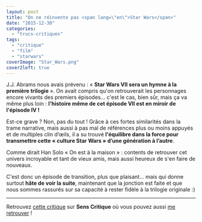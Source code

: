 ```yaml
---
layout: post
title: "On ne réinvente pas <span lang=\"en\">Star Wars</span>"
date: "2015-12-30"
categories: 
  - "trucs-critiques"
tags: 
  - "critique"
  - "film"
  - "starwars"
coverImage: "Star_Wars.png"
cover2left: true
---
```


J.J. Abrams nous avais prévenu : « **Star Wars VII sera un hymne à la première trilogie** ». On avait compris qu'on retrouverait les personnages encore vivants des premiers épisodes... c'est le cas, bien sûr, mais ça va même plus loin : **l'histoire même de cet épisode VII est en miroir de l'épisode IV !**

Est-ce grave ? Non, pas du tout ! Grâce à ces fortes similarités dans la trame narrative, mais aussi à pas mal de références plus ou moins appuyés et de multiples clin d’œils, il a su trouvé **l'équilibre dans la force pour transmettre cette « culture Star Wars » d’une génération à l’autre**.

Comme dirait Han Solo « On est à la maison » : contents de retrouver cet univers incroyable et tant de vieux amis, mais aussi heureux de s'en faire de nouveaux.

C'est donc un épisode de transition, plus que plaisant... mais qui donne surtout **hâte de voir la suite**, maintenant que la jonction est faite et que nous sommes rassurés sur sa capacité à rester fidèle à la trilogie originale :)

* * *

Retrouvez [cette critique](http://www.senscritique.com/film/Star_Wars_Le_Reveil_de_la_Force/critique/78091300) sur **Sens Critique** où vous pouvez aussi [me retrouver](http://www.senscritique.com/Arnaud_Malon) !
